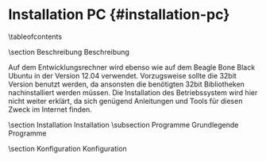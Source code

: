 Installation PC {#installation-pc}
===

\tableofcontents

\section Beschreibung Beschreibung

Auf dem Entwicklungsrechner wird ebenso wie auf dem Beagle Bone Black
Ubuntu in der Version 12.04 verwendet. Vorzugsweise sollte die 32bit
Version benutzt werden, da ansonsten die benötigten 32bit Bibliotheken
nachinstalliert werden müssen. Die Installation des Betriebssystem wird
hier nicht weiter erklärt, da sich genügend Anleitungen und Tools für
diesen Zweck im Internet finden.

\section Installation Installation
\subsection Programme Grundlegende Programme


\section Konfiguration Konfiguration

